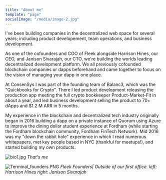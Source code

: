 ```yaml
---
title: "About me"
template: "page"
socialImage: "/media/image-2.jpg"
---
```


I've been building companies in the decentralized web space for several years; including product developement, team operations, and business development.

As one of the cofounders and COO of Fleek alongside Harrison Hines, our CEO, and Janison Sivarajah, our CTO, we're building the worlds leading decentralized development platform. We all previously cofounded blockchain companies or dapps beforehand and came together to focus on the vision of managing your dapp in one place.

At ConsenSys I was part of the founding team of Balanc3, which was the "Quickbooks for Crypto". There I led product development releasing the production app meeting the full crypto bookkeeper Product-Market-Fit in about a year, and led business development selling the product to 70+ dApps and $1.2 M ARR in 5 months. 

My experience in the blockchain and decentralized tech industry originally began in 2016 building a dapp on a private instance of Quorum using Azure to improve the dining dollar student experience at Fordham (while starting the Fordham blockchain community, Fordham FinTech Network). Mid 2016 was my "down the rabbit hole" experience in which I read numerous whitepapers, met key people based in NYC (thankful for meetups!), and started building my own products.


![bio1.jpg](bio1.jpg)
    *That's me*

![Terminal_founders.PNG](/media/terminal_founders.png)
     *Fleek Founders| Outside of our first office. left: Harrison Hines right: Janison Sivarajah*

